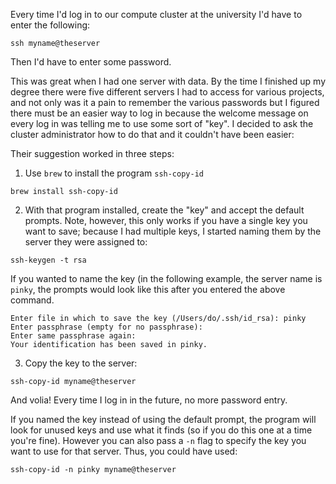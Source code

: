 Every time I'd log in to our compute cluster at the university I'd have to enter the following:
```
ssh myname@theserver
```
Then I'd have to enter some password. 

This was great when I had one server with data. By the time I finished up my degree there were five different servers I had to access for various projects, and not only was it a pain to remember the various passwords but I figured there must be an easier way to log in because the welcome message on every log in was telling me to use some sort of "key". I decided to ask the cluster administrator how to do that and it couldn't have been easier:  

Their suggestion worked in three steps:  
1. Use `brew` to install the program `ssh-copy-id`  
```
brew install ssh-copy-id
```

2. With that program installed, create the "key" and accept the default prompts. Note, however, this only works if you have a single key you want to save; because I had multiple keys, I started naming them by the server they were assigned to:  
```
ssh-keygen -t rsa
```

If you wanted to name the key (in the following example, the server name is `pinky`, the prompts would look like this after you entered the above command. 
```
Enter file in which to save the key (/Users/do/.ssh/id_rsa): pinky
Enter passphrase (empty for no passphrase): 
Enter same passphrase again: 
Your identification has been saved in pinky.
```

3. Copy the key to the server:  
```
ssh-copy-id myname@theserver
```
And volia! Every time I log in in the future, no more password entry. 

If you named the key instead of using the default prompt, the program will look for unused keys and use what it finds (so if you do this one at a time you're fine). However you can also pass a `-n` flag to specify the key you want to use for that server. Thus, you could have used:

```
ssh-copy-id -n pinky myname@theserver
```
